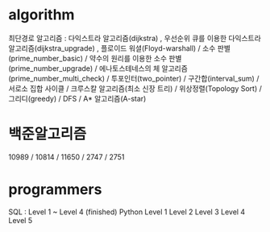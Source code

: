 
# algorithm 
최단경로 알고리즘 : 다익스트라 알고리즘(dijkstra) , 우선순위 큐를 이용한 다익스트라 알고리즘(dijkstra_upgrade) , 플로이드 워셜(Floyd-warshall) / 소수 판별(prime_number_basic) / 약수의 원리를 이용한 소수 판별(prime_number_upgrade) / 에나토스테네스의 체 알고리즘(prime_number_multi_check) / 투포인터(two_pointer) / 구간합(interval_sum) / 서로소 집합 사이클  / 크루스칼 알고리즘(최소 신장 트리) / 위상정렬(Topology Sort) / 그리디(greedy) / DFS / A* 알고리즘(A-star)
# 백준알고리즘
10989 / 10814 / 11650 / 2747 / 2751
# programmers
SQL : Level 1 ~ Level 4 (finished)
Python
    Level 1 
    Level 2
    Level 3
    Level 4 
    Level 5